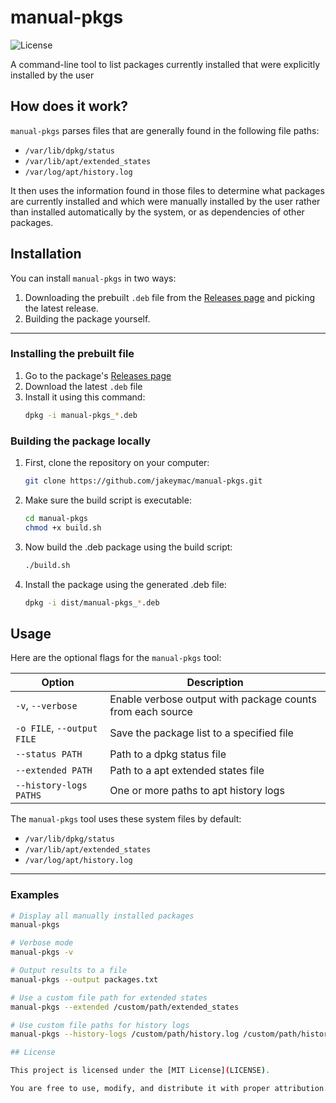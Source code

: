 # manual-pkgs 
![License](https://img.shields.io/github/license/jakeymac/manual-pkgs)

A command-line tool to list packages currently installed that were explicitly installed by the user

## How does it work?
`manual-pkgs` parses files that are generally found in the following file paths:
- `/var/lib/dpkg/status`
- `/var/lib/apt/extended_states`
- `/var/log/apt/history.log`

It then uses the information found in those files to determine what packages are currently installed and which were manually installed by the user rather than installed automatically by the system, or as dependencies of other packages.

## Installation
You can install `manual-pkgs` in two ways:

1. Downloading the prebuilt `.deb` file from the [Releases page](https://github.com/jakeymac/manual-pkgs/releases/) and picking the latest release.
2. Building the package yourself.

--- 
### Installing the prebuilt file

1. Go to the package's [Releases page](https://github.com/jakeymac/manual-pkgs/releases/)
2. Download the latest `.deb` file
3. Install it using this command:
    ```bash
    dpkg -i manual-pkgs_*.deb
    ```

### Building the package locally

1. First, clone the repository on your computer:
    ```bash
    git clone https://github.com/jakeymac/manual-pkgs.git
    ```
2. Make sure the build script is executable:
    ```bash
    cd manual-pkgs
    chmod +x build.sh
    ```
3. Now build the .deb package using the build script:
    ```bash
    ./build.sh
    ```
4. Install the package using the generated .deb file:
    ```bash
    dpkg -i dist/manual-pkgs_*.deb 
    ```

## Usage

Here are the optional flags for the `manual-pkgs` tool:

| Option | Description |
|--------|-------------|
| `-v`, `--verbose` | Enable verbose output with package counts from each source |
| `-o FILE`, `--output FILE` | Save the package list to a specified file |
| `--status PATH` | Path to a dpkg status file |
| `--extended PATH` | Path to a apt extended states file |
| `--history-logs PATHS` | One or more paths to apt history logs |

The `manual-pkgs` tool uses these system files by default:
- `/var/lib/dpkg/status`
- `/var/lib/apt/extended_states`
- `/var/log/apt/history.log`

--- 
### Examples

```bash
# Display all manually installed packages
manual-pkgs

# Verbose mode
manual-pkgs -v

# Output results to a file
manual-pkgs --output packages.txt

# Use a custom file path for extended states
manual-pkgs --extended /custom/path/extended_states

# Use custom file paths for history logs
manual-pkgs --history-logs /custom/path/history.log /custom/path/history.log.1

## License

This project is licensed under the [MIT License](LICENSE).

You are free to use, modify, and distribute it with proper attribution.